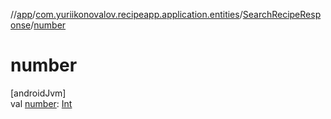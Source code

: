 //[app](../../../index.md)/[com.yuriikonovalov.recipeapp.application.entities](../index.md)/[SearchRecipeResponse](index.md)/[number](number.md)

# number

[androidJvm]\
val [number](number.md): [Int](https://kotlinlang.org/api/latest/jvm/stdlib/kotlin/-int/index.html)
